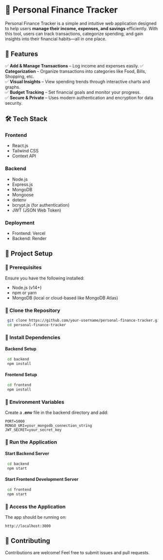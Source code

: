 # 🏦 Personal Finance Tracker

Personal Finance Tracker is a simple and intuitive web application designed to help users **manage their income, expenses, and savings** efficiently. With this tool, users can track transactions, categorize spending, and gain insights into their financial habits—all in one place.

## 🚀 Features

✅ **Add & Manage Transactions** – Log income and expenses easily.
✅ **Categorization** – Organize transactions into categories like Food, Bills, Shopping, etc.  
✅ **Visual Insights** – View spending trends through interactive charts and graphs.  
✅ **Budget Tracking** – Set financial goals and monitor your progress.  
✅ **Secure & Private** – Uses modern authentication and encryption for data security.  

## 🛠 Tech Stack

### Frontend
- React.js
- Tailwind CSS
- Context API

### Backend
- Node.js
- Express.js
- MongoDB
- Mongoose
- dotenv
- bcrypt.js (for authentication)
- JWT (JSON Web Token)

### Deployment
- Frontend: Vercel
- Backend: Render

## 📂 Project Setup

### 🔹 Prerequisites
Ensure you have the following installed:
- Node.js (v14+)
- npm or yarn
- MongoDB (local or cloud-based like MongoDB Atlas)

### 🔹 Clone the Repository
```sh
 git clone https://github.com/your-username/personal-finance-tracker.git
 cd personal-finance-tracker
```

### 🔹 Install Dependencies
#### Backend Setup
```sh
 cd backend
 npm install
```

#### Frontend Setup
```sh
 cd frontend
 npm install
```

### 🔹 Environment Variables
Create a **.env** file in the backend directory and add:
```env
PORT=5000
MONGO_URI=your_mongodb_connection_string
JWT_SECRET=your_secret_key
```

### 🔹 Run the Application
#### Start Backend Server
```sh
 cd backend
 npm start
```

#### Start Frontend Development Server
```sh
 cd frontend
 npm start
```

### 🔹 Access the Application
The app should be running on:
```
http://localhost:3000
```

## 🙌 Contributing
Contributions are welcome! Feel free to submit issues and pull requests.


